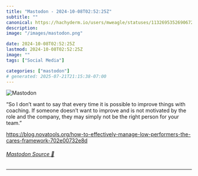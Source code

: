 ```yaml
---
title: "Mastodon - 2024-10-08T02:52:25Z"
subtitle: ""
canonical: https://hachyderm.io/users/mweagle/statuses/113269535269067210
description:
image: "/images/mastodon.png"

date: 2024-10-08T02:52:25Z
lastmod: 2024-10-08T02:52:25Z
image: ""
tags: ["Social Media"]

categories: ["mastodon"]
# generated: 2025-07-21T21:15:38-07:00
---
```

![Mastodon](/images/mastodon.png)

<p>“So I don’t want to say that every time it is possible to improve things with coaching. If someone doesn’t want to improve and is not motivated by the role and the company, they may simply not be the right person for your team.”</p><p><a href="https://blog.novatools.org/how-to-effectively-manage-low-performers-the-cares-framework-702e00732e8d" target="_blank" rel="nofollow noopener noreferrer" translate="no"><span class="invisible">https://</span><span class="ellipsis">blog.novatools.org/how-to-effe</span><span class="invisible">ctively-manage-low-performers-the-cares-framework-702e00732e8d</span></a></p>


###### [Mastodon Source 🐘](https://hachyderm.io/@mweagle/113269535269067210)

___
